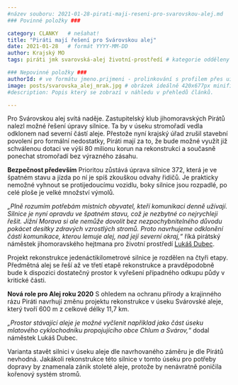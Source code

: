 ```yaml
---
#název souboru: 2021-01-28-pirati-maji-reseni-pro-svarovskou-alej.md
### Povinné položky ###

category: CLANKY   # nešahat!
title: "Piráti mají řešení pro Svárovskou alej"
date: 2021-01-28   # formát YYYY-MM-DD
author: Krajský MO
tags: piráti jmk svarovská-alej životní-prostředí # kategorie odděleny mezerami, např. volby zemědělství životní-prostředí piráti (viz https://jihomoravsky.pirati.cz/tags/)

### Nepovinné položky ###
authorId: # ve formátu jmeno.prijmeni - prolinkování s profilem přes uid
image: posts/svarovska_alej_mrak.jpg # obrázek ideálně 420x677px minifikovaný přes https://tinypng.com/
#description: Popis který se zobrazí v náhledu v přehledů článků.

---
```


Pro Svárovskou alej svítá naděje. Zastupitelský klub jihomoravských Pirátů nalezl možné řešení úpravy silnice. Ta by v úseku stromořadí vedla odklonem nad severní částí aleje. Přestože nyní krajský úřad zrušil stavební povolení pro formální nedostatky, Piráti mají za to, že bude možné využít již schválenou dotaci ve výši 80 milionu korun na rekonstrukci a současně ponechat stromořadí bez výrazného zásahu. 

**Bezpečnost především**
Prioritou zůstává úprava silnice 372, která je ve špatném stavu a jízda po ní je spíš zkouškou odvahy řidičů. Je prakticky nemožné vyhnout se protijedoucímu vozidlu, boky silnice jsou rozpadlé, po celé ploše je velké množství výmolů.

*„Plně rozumím potřebám místních obyvatel, kteří komunikaci denně užívají. Silnice je nyní opravdu ve špatném stavu, což je nezbytné co nejrychleji řešit. Jižní Morava si ale nemůže dovolit bez nezpochybnitelného důvodu pokácet desítky zdravých vzrostlých stromů. Proto navrhujeme odklonění části komunikace, kterou lemuje alej, nad její severní okraj,“* říká pirátský náměstek jihomoravského hejtmana pro životní prostředí [Lukáš Dubec](https://jihomoravsky.pirati.cz/lide/lukas-dubec/).

Projekt rekonstrukce jedenáctikilometrové silnice je rozdělen na čtyři etapy. Předmětná alej se řeší až ve třetí etapě rekonstrukce a pravděpodobně bude k dispozici dostatečný prostor k vyřešení případného odkupu půdy v kritické části.

**Nová role pro Alej roku 2020**
S ohledem na ochranu přírody a krajinného rázu Piráti navrhují změnu projektu rekonstrukce v úseku Svárovské aleje, který tvoří 600 m z celkové délky 11,7 km. 

*„Prostor stávající aleje je možné vyčlenit například jako část úseku mlatového cyklochodníku propojujícího obce Chlum a Svárov,“* dodal náměstek Lukáš Dubec.

Varianta stavět silnici v úseku aleje dle navrhovaného záměru je dle Pirátů nevhodná. Jakákoli rekonstrukce této silnice v tomto úseku pro potřeby dopravy by znamenala zánik stoleté aleje, protože by nenávratně poničila kořenový systém stromů.
